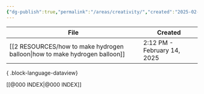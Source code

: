 ```yaml
---
{"dg-publish":true,"permalink":"/areas/creativity/","created":"2025-02-14T02:56:14.038+08:00","updated":"2025-03-25T19:11:03.326+08:00"}
---
```


| File                                                                          | Created                     |
| ----------------------------------------------------------------------------- | --------------------------- |
| [[2 RESOURCES/how to make hydrogen balloon\|how to make hydrogen balloon]] | 2:12 PM - February 14, 2025 |

{ .block-language-dataview}




[[@000 INDEX\|@000 INDEX]]